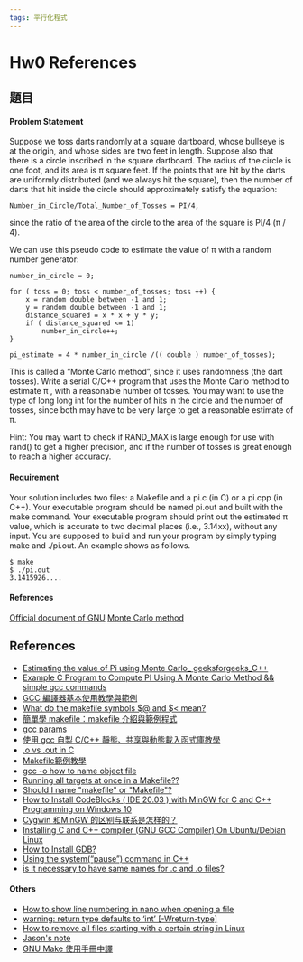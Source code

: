 ```yaml
---
tags: 平行化程式
---
```

Hw0 References
==
## 題目
#### Problem Statement
Suppose we toss darts randomly at a square dartboard, whose bullseye is at the origin, and whose sides are two feet in length. Suppose also that there is a circle inscribed in the square dartboard. The radius of the circle is one foot, and its area is π  square feet. If the points that are hit by the darts are uniformly distributed (and we always hit the square), then the number of darts that hit inside the circle should approximately satisfy the equation:

`Number_in_Circle/Total_Number_of_Tosses = PI/4,`

since the ratio of the area of the circle to the area of the square is PI/4 (π  / 4).

We can use this pseudo code to estimate the value of π  with a random number generator:

`number_in_circle = 0;`
```
for ( toss = 0; toss < number_of_tosses; toss ++) {
    x = random double between -1 and 1;
    y = random double between -1 and 1;
    distance_squared = x * x + y * y;
    if ( distance_squared <= 1)
        number_in_circle++;
}
```
`pi_estimate = 4 * number_in_circle /(( double ) number_of_tosses);`

This is called a “Monte Carlo method”, since it uses randomness (the dart tosses). Write a serial C/C++ program that uses the Monte Carlo method to estimate π , with a reasonable number of tosses. You may want to use the type of long long int for the number of hits in the circle and the number of tosses, since both may have to be very large to get a reasonable estimate of π.

Hint: You may want to check if RAND_MAX is large enough for use with rand() to get a higher precision, and if the number of tosses is great enough to reach a higher accuracy.

#### Requirement
Your solution includes two files: a Makefile and a pi.c (in C) or a pi.cpp (in C++).
Your executable program should be named pi.out and built with the make command.
Your executable program should print out the estimated π  value, which is accurate to two decimal places (i.e., 3.14xx), without any input.
You are supposed to build and run your program by simply typing make and ./pi.out. An example shows as follows.

```
$ make
$ ./pi.out
3.1415926....
```


#### References
[Official document of GNU](MAKEhttps://www.gnu.org/software/make/manual/make.html)
[Monte Carlo method](https://en.wikipedia.org/wiki/Monte_Carlo_method)

## References
* [Estimating the value of Pi using Monte Carlo_ geeksforgeeks_C++](https://www.geeksforgeeks.org/estimating-value-pi-using-monte-carlo/)
* [Example C Program to Compute PI Using A Monte Carlo Method 
&& simple gcc commands](https://www.dartmouth.edu/~rc/classes/soft_dev/C_simple_ex.html)
* [GCC 編譯器基本使用教學與範例](https://blog.gtwang.org/programming/gcc-comipler-basic-tutorial-examples/)
* [What do the makefile symbols $@ and $< mean?](https://stackoverflow.com/questions/3220277/what-do-the-makefile-symbols-and-mean)
* [簡單學 makefile：makefile 介紹與範例程式](https://mropengate.blogspot.com/2018/01/makefile.html)
* [gcc params](https://gist.github.com/idhowardgj94/9a3a523e66f04ca87c3c41fa691128c5)
* [使用 gcc 自製 C/C++ 靜態、共享與動態載入函式庫教學](https://blog.gtwang.org/programming/howto-create-library-using-gcc/)
* [.o vs .out in C](https://stackoverflow.com/questions/58245469/o-vs-out-in-c)
* [Makefile範例教學](https://jasonblog.github.io/note/gunmake/makefilefan_li_jiao_xue.html)
* [gcc -o how to name object file](https://stackoverflow.com/questions/36364743/gcc-o-how-to-name-object-file)
* [Running all targets at once in a Makefile??](https://stackoverflow.com/questions/29173136/running-all-targets-at-once-in-a-makefile)
* [Should I name "makefile" or "Makefile"?](https://stackoverflow.com/questions/12669367/should-i-name-makefile-or-makefile)
* [How to Install CodeBlocks ( IDE 20.03 ) with MinGW for C and C++ Programming on Windows 10](https://www.youtube.com/watch?v=GWJqsmitR2I)
* [Cygwin 和MinGW 的区别与联系是怎样的？](https://www.zhihu.com/question/22137175)
* [Installing C and C++ compiler (GNU GCC Compiler) On Ubuntu/Debian Linux](https://www.osetc.com/en/installing-c-and-c-compiler-gnu-gcc-compiler-on-ubuntu-debian-linux.html)
* [How to Install GDB?](http://www.gdbtutorial.com/tutorial/how-install-gdb)
* [Using the system(“pause”) command in C++](https://www.journaldev.com/41740/system-pause-command-c-plus-plus)
* [is it necessary to have same names for .c and .o files?](https://stackoverflow.com/questions/25376496/is-it-necessary-to-have-same-names-for-c-and-o-files)
#### Others
* [How to show line numbering in nano when opening a file](https://askubuntu.com/questions/73444/how-to-show-line-numbering-in-nano-when-opening-a-file)
* [warning: return type defaults to ‘int’ [-Wreturn-type]](https://stackoverflow.com/questions/12373538/warning-return-type-defaults-to-int-wreturn-type)
* [How to remove all files starting with a certain string in Linux](https://superuser.com/questions/482435/how-to-remove-all-files-starting-with-a-certain-string-in-linux)
* [Jason's note](https://jasonblog.github.io/note/index.html)
* [GNU Make 使用手冊中譯](https://www.cc.ntut.edu.tw/~yccheng/oop2005f/GNUMakeManual.pdf)